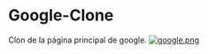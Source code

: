 # Google-Clone
Clon de la página principal de google.
[![google.png](https://i.postimg.cc/9fybhVkB/google.png)](https://postimg.cc/QBx1gLhB)
